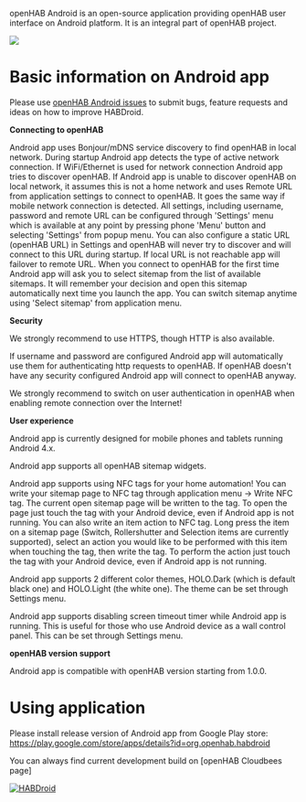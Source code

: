openHAB Android is an open-source application providing openHAB user interface on Android platform. It is an integral part of openHAB project.

<img src="http://www.openhab.org/images/ui/android-screens.png">

# Basic information on Android app

Please use [openHAB Android issues](https://github.com/openhab/openhab.android/issues) to submit bugs, feature requests and ideas on how to improve HABDroid.

**Connecting to openHAB**

Android app uses Bonjour/mDNS service discovery to find openHAB in local network. During startup Android app detects the type of active network connection. If WiFi/Ethernet is used for network connection Android app tries to discover openHAB.
If Android app is unable to discover openHAB on local network, it assumes this is not a home network and uses Remote URL from application settings to connect to openHAB. It goes the same way if mobile network connection is detected. All settings, including username, password and remote URL can be configured through 'Settings' menu which is available at any point by pressing phone 'Menu' button and selecting 'Settings' from popup menu. You can also configure a static URL (openHAB URL) in Settings and openHAB will never try to discover and will connect to this URL during startup. If local URL is not reachable app will failover to remote URL.
When you connect to openHAB for the first time Android app will ask you to select sitemap from the list of available sitemaps. It will remember your decision and open this sitemap automatically next time you launch the app. You can switch sitemap anytime using 'Select sitemap' from application menu.

**Security**

We strongly recommend to use HTTPS, though HTTP is also available.

If username and password are configured Android app will automatically use them for authenticating http requests to openHAB. If openHAB doesn't have any security configured Android app will connect to openHAB anyway.

We strongly recommend to switch on user authentication in openHAB when enabling remote connection over the Internet!

**User experience**

Android app is currently designed for mobile phones and tablets running Android 4.x.

Android app supports all openHAB sitemap widgets.

Android app supports using NFC tags for your home automation!
You can write your sitemap page to NFC tag through application menu -> Write NFC tag. The current open sitemap page will be written to the tag. To open the page just touch the tag with your Android device, even if Android app is not running.
You can also write an item action to NFC tag. Long press the item on a sitemap page (Switch, Rollershutter and Selection items are currently supported), select an action you would like to be performed with this item when touching the tag, then write the tag. To perform the action just touch the tag with your Android device, even if Android app is not running.

Android app supports 2 different color themes, HOLO.Dark (which is default black one) and HOLO.Light (the white one). The theme can be set through Settings menu.

Android app supports disabling screen timeout timer while Android app is running. This is useful for those who use Android device as a wall control panel. This can be set through Settings menu.

**openHAB version support**

Android app is compatible with openHAB version starting from 1.0.0.

# Using application

Please install release version of Android app from Google Play store:
https://play.google.com/store/apps/details?id=org.openhab.habdroid

You can always find current development build on [openHAB Cloudbees page]

[![HABDroid](https://developer.android.com/images/brand/en_app_rgb_wo_45.png)](https://play.google.com/store/apps/details?id=org.openhab.habdroid)

